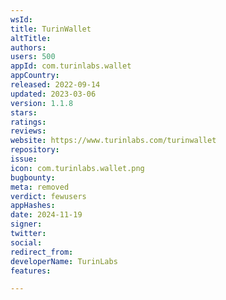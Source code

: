 ```yaml
---
wsId: 
title: TurinWallet
altTitle: 
authors: 
users: 500
appId: com.turinlabs.wallet
appCountry: 
released: 2022-09-14
updated: 2023-03-06
version: 1.1.8
stars: 
ratings: 
reviews: 
website: https://www.turinlabs.com/turinwallet
repository: 
issue: 
icon: com.turinlabs.wallet.png
bugbounty: 
meta: removed
verdict: fewusers
appHashes: 
date: 2024-11-19
signer: 
twitter: 
social: 
redirect_from: 
developerName: TurinLabs
features: 

---
```



